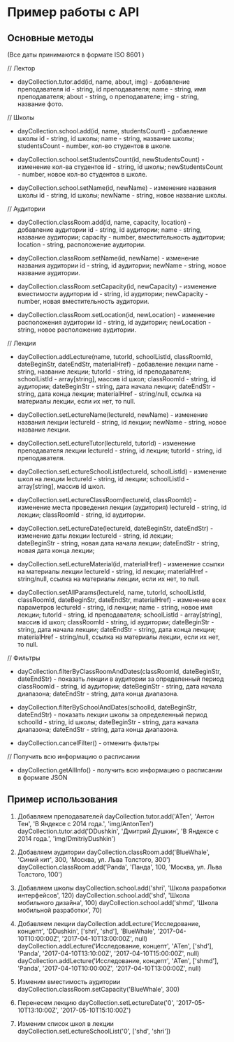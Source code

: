 # Пример работы с API

## Основные методы
(Все даты принимаются в формате ISO 8601 )

// Лектор
- dayCollection.tutor.add(id, name, about, img) - добавление преподавателя
	id - string, id преподавателя;
	name - string, имя преподавателя;
	about - string, о преподавателе;
	img - string, название фото.

// Школы
- dayCollection.school.add(id, name, studentsCount) - добавление школы
	id - string, id школы;
	name - string, название школы;
	studentsCount - number, кол-во студентов в школе.
	
- dayCollection.school.setStudentsCount(id, newStudentsCount) - изменение кол-ва студентов
	id - string, id школы;
	newStudentsCount - number, новое кол-во студентов в школе.
	
- dayCollection.school.setName(id, newName) - изменение названия школы
	id - string, id школы;
	newName - string, новое название школы.

// Аудитории
- dayCollection.classRoom.add(id, name, capacity, location) - добавление аудитории
	id - string, id аудитории;
	name - string, название аудитории;
	capacity - number, вместительность аудитории;
	location - string, расположение аудитории.
	
- dayCollection.classRoom.setName(id, newName) - изменение названия аудитории
	id - string, id аудитории;
	newName - string, новое название аудитории.
	
- dayCollection.classRoom.setCapacity(id, newCapacity) - изменение вместимости аудитории
	id - string, id аудитории;
	newCapacity - number, новая вместительность аудитории.
	
- dayCollection.classRoom.setLocation(id, newLocation) - изменение расположения аудитории
	id - string, id аудитории;
	newLocation - string, новое расположение аудитории.

// Лекции
- dayCollection.addLecture(name, tutorId, schoolListId, classRoomId, dateBeginStr, dateEndStr, materialHref) - добавление лекции
	name - string, название лекции;
	tutorId - string, id преподавателя;
	schoolListId - array[string], массив id школ;
	classRoomId - string, id аудитории;
	dateBeginStr - string, дата начала лекции;
	dateEndStr - string, дата конца лекции;
	materialHref - string/null, ссылка на материалы лекции, если их нет, то null.

- dayCollection.setLectureName(lectureId, newName) - изменение названия лекции
	lectureId - string, id лекции;
	newName - string, новое название лекции.

- dayCollection.setLectureTutor(lectureId, tutorId) - изменение преподавателя лекции
	lectureId - string, id лекции;
	tutorId - string, id преподавателя.

- dayCollection.setLectureSchoolList(lectureId, schoolListId) - изменение школ на лекции
	lectureId - string, id лекции;
	schoolListId - array[string], массив id школ.

- dayCollection.setLectureClassRoom(lectureId, classRoomId) - изменение места проведения лекции (аудитория)
	lectureId - string, id лекции;
	classRoomId - string, id аудитории.
	
- dayCollection.setLectureDate(lectureId, dateBeginStr, dateEndStr) - изменение даты лекции
	lectureId - string, id лекции;	
	dateBeginStr - string, новая дата начала лекции;
	dateEndStr - string, новая дата конца лекции;
	
- dayCollection.setLectureMaterial(id, materialHref) - изменение ссылки на материалы лекции
	lectureId - string, id лекции;
	materialHref - string/null, ссылка на материалы лекции, если их нет, то null. 
	
- dayCollection.setAllParams(lectureId, name, tutorId, schoolListId, classRoomId, dateBeginStr, dateEndStr, materialHref) - изменение всех параметров
	lectureId - string, id лекции;
	name - string, новое имя лекции;
	tutorId - string, id преподавателя;
	schoolListId - array[string], массив id школ;
	classRoomId - string, id аудитории;
	dateBeginStr - string, дата начала лекции;
	dateEndStr - string, дата конца лекции;
	materialHref - string/null, ссылка на материалы лекции, если их нет, то null.
	
// Фильтры
- dayCollection.filterByClassRoomAndDates(classRoomId, dateBeginStr, dateEndStr) - показать лекции в аудитории за определенный период
	classRoomId - string, id аудитории;
	dateBeginStr - string, дата начала диапазона;
	dateEndStr - string, дата конца диапазона.

- dayCollection.filterBySchoolAndDates(schoolId, dateBeginStr, dateEndStr) - показать лекции школы за определенный период
	schoolId - string, id школы;
	dateBeginStr - string, дата начала диапазона;
	dateEndStr - string, дата конца диапазона.
	
- dayCollection.cancelFilter() - отменить фильтры

// Получить всю информацию о расписании
- dayCollection.getAllInfo() - получить всю информацию о расписании в формате JSON

## Пример использования

1) Добавляем преподавателей
dayCollection.tutor.add('ATen', 'Антон Тен', 'В Яндексе с 2014 года.', 'img/AntonTen')
dayCollection.tutor.add('DDushkin', 'Дмитрий Душкин', 'В Яндексе с 2014 года.', 'img/DmitriyDushkin')

2) Добавляем аудитории
dayCollection.classRoom.add('BlueWhale', 'Синий кит', 300, 'Москва, ул. Льва Толстого, 300')
dayCollection.classRoom.add('Panda', 'Панда', 100, 'Москва, ул. Льва Толстого, 100')

3) Добавляем школы
dayCollection.school.add('shri', 'Школа разработки интерфейсов', 120)
dayCollection.school.add('shd', 'Школа мобильного дизайна', 100)
dayCollection.school.add('shmd', 'Школа мобильной разработки', 70)

4) Добавляем лекции
dayCollection.addLecture('Исследование, концепт', 'DDushkin', ['shri', 'shd'], 'BlueWhale', '2017-04-10T10:00:00Z', '2017-04-10T13:00:00Z', null)
dayCollection.addLecture('Исследование, концепт', 'ATen', ['shd'], 'Panda', '2017-04-10T13:10:00Z', '2017-04-10T15:00:00Z', null)
dayCollection.addLecture('Исследование, концепт', 'ATen', ['shmd'], 'Panda', '2017-04-10T10:00:00Z', '2017-04-10T13:00:00Z', null)

5) Изменим вместимость аудитории
dayCollection.classRoom.setCapacity('BlueWhale', 300)

6) Перенесем лекцию
dayCollection.setLectureDate('0', '2017-05-10T13:10:00Z', '2017-05-10T15:10:00Z')

7) Изменим список школ в лекции
dayCollection.setLectureSchoolList('0', ['shd', 'shri'])
